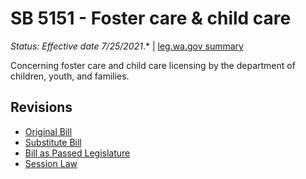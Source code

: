 # SB 5151 - Foster care & child care
*Status: Effective date 7/25/2021*.* | [leg.wa.gov summary](https://app.leg.wa.gov/billsummary?BillNumber=5151&Year=2021)

Concerning foster care and child care licensing by the department of children, youth, and families.

## Revisions
* [Original Bill](1/)
* [Substitute Bill](S/)
* [Bill as Passed Legislature](S.PL/)
* [Session Law](S.SL/)